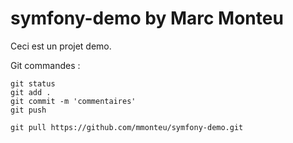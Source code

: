 # symfony-demo by Marc Monteu

Ceci est un projet demo.

Git commandes :
```
git status
git add .
git commit -m 'commentaires'
git push

git pull https://github.com/mmonteu/symfony-demo.git
```